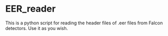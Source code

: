 # EER_reader
This is a python script for reading the header files of .eer files from Falcon detectors. Use it as you wish. 
